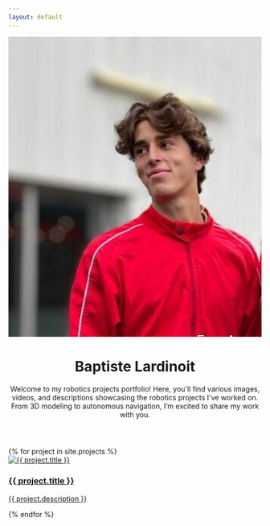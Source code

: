 ```yaml
---
layout: default
---
```

<link rel="stylesheet" href="/assets/css/style.css">

<div class="content-container">
  <header class="main-header>
    <div class="header-content">
      <img src="/assets/images/422765839_695656782722177_1716881690510392068_n.jpg" alt="Profile Picture" class="profile-pic">
      <div class="intro-text">
        <h1>Baptiste Lardinoit</h1>
        <p>Welcome to my robotics projects portfolio! Here, you'll find various images, videos, and descriptions showcasing the robotics projects I've worked on. From 3D modeling to autonomous navigation, I’m excited to share my work with you.</p>
      </div>
    </div>
  </header>
</div>

<div class="content-container">

  <div class="project-grid">
    {% for project in site.projects %}
      <div class="project-card">
        <a href="{{ project.url | relative_url }}">
          <div class="image-container">
            <img src="{{ project.image }}" alt="{{ project.title }}">
            <div class="overlay">
              <h3>{{ project.title }}</h3>
              <p>{{ project.description }}</p>
            </div>
          </div>
        </a>
      </div>
    {% endfor %}
  </div>
</div>


